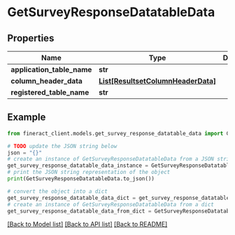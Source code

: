 # GetSurveyResponseDatatableData


## Properties

Name | Type | Description | Notes
------------ | ------------- | ------------- | -------------
**application_table_name** | **str** |  | [optional] 
**column_header_data** | [**List[ResultsetColumnHeaderData]**](ResultsetColumnHeaderData.md) |  | [optional] 
**registered_table_name** | **str** |  | [optional] 

## Example

```python
from fineract_client.models.get_survey_response_datatable_data import GetSurveyResponseDatatableData

# TODO update the JSON string below
json = "{}"
# create an instance of GetSurveyResponseDatatableData from a JSON string
get_survey_response_datatable_data_instance = GetSurveyResponseDatatableData.from_json(json)
# print the JSON string representation of the object
print(GetSurveyResponseDatatableData.to_json())

# convert the object into a dict
get_survey_response_datatable_data_dict = get_survey_response_datatable_data_instance.to_dict()
# create an instance of GetSurveyResponseDatatableData from a dict
get_survey_response_datatable_data_from_dict = GetSurveyResponseDatatableData.from_dict(get_survey_response_datatable_data_dict)
```
[[Back to Model list]](../README.md#documentation-for-models) [[Back to API list]](../README.md#documentation-for-api-endpoints) [[Back to README]](../README.md)


